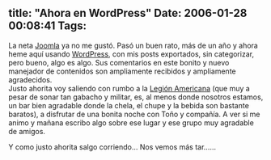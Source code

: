 title: "Ahora en WordPress"
Date: 2006-01-28 00:08:41
Tags: 
---
<p>La neta <a target="_blank" href="http://www.joomla.org/">Joomla</a> ya no me gustó. Pasó un buen rato, más de un año y ahora heme aquí usando <a target="_blank" href="http://www.amlegion-mexico.org/">WordPress</a>, con mis posts exportados, sin categorizar, pero bueno, algo es algo. Sus comentarios en este bonito y nuevo manejador de contenidos son ampliamente recibidos y ampliamente agradecidos.<br/>
Justo ahorita voy saliendo con rumbo a la <a target="_blank" href="http://www.amlegion-mexico.org/">Legión Americana</a> (que muy a pesar de sonar tan gabacho y militar, es, al menos donde nosotros estamos, un bar bien agradable donde la chela, el chupe y la bebida son bastante baratos), a disfrutar de una bonita noche con Toño y compañía. A ver si me animo y mañana escribo algo sobre ese lugar y ese grupo muy agradable de amigos.</p>

<p>Y como justo ahorita salgo corriendo&#8230; Nos vemos más tar&#8230;&#8230;</p>
